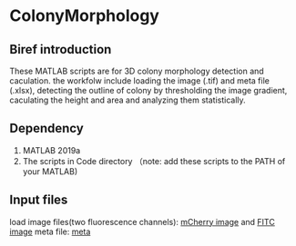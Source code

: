 # ColonyMorphology
## Biref introduction
These MATLAB scripts are for 3D colony morphology detection and caculation. the workfolw include loading the image (.tif) and meta file (.xlsx), detecting the outline of colony by thresholding the image gradient, caculating the height and area and analyzing them statistically.
## Dependency
1. MATLAB 2019a
2. The scripts in Code directory （note: add these scripts to the PATH of your MATLAB)
## Input files
load image files(two fluorescence channels): [mCherry image](/example/Test-mCherry.tif) and [FITC image](/example/Test-FITC.tif)
meta file: [meta](/example/meta.xlsx)

